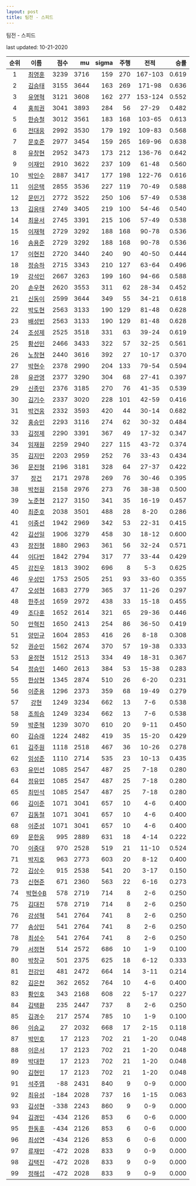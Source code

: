 ```yaml
---
layout: post
title: 팀전 - 스피드
---
```



팀전 - 스피드


last updated: 10-21-2020

| 순위 | 이름 | 점수 | mu | sigma | 주행 | 전적 | 승률 |
|:---:|:---:|---:|---:|---:|---:|:---:|---:|
| 1 | [최영훈](../choiyeonghun) | 3239 | 3716 | 159 | 270 | 167-103 | 0.619 |
| 2 | [김승태](../gimseungtae) | 3155 | 3644 | 163 | 269 | 171-98 | 0.636 |
| 3 | [유영혁](../yuyeonghyeok) | 3121 | 3608 | 162 | 277 | 153-124 | 0.552 |
| 4 | [홍희권](../hongheegweon) | 3041 | 3893 | 284 | 56 | 27-29 | 0.482 |
| 5 | [한승철](../hanseungcheol) | 3012 | 3561 | 183 | 168 | 103-65 | 0.613 |
| 6 | [전대웅](../jeondaewoong) | 2992 | 3530 | 179 | 192 | 109-83 | 0.568 |
| 7 | [문호준](../munhojun) | 2977 | 3454 | 159 | 265 | 169-96 | 0.638 |
| 8 | [유창현](../yuchanghyeon) | 2952 | 3473 | 173 | 212 | 136-76 | 0.642 |
| 9 | [이재인](../ijaein) | 2910 | 3622 | 237 | 109 | 61-48 | 0.560 |
| 10 | [박인수](../bakinsu) | 2887 | 3417 | 177 | 198 | 122-76 | 0.616 |
| 11 | [이은택](../ieuntaek) | 2855 | 3536 | 227 | 119 | 70-49 | 0.588 |
| 12 | [문민기](../munmingi) | 2772 | 3522 | 250 | 106 | 57-49 | 0.538 |
| 13 | [김응태](../gimeungtae) | 2749 | 3405 | 219 | 100 | 54-46 | 0.540 |
| 14 | [최윤서](../choiyunseo) | 2745 | 3391 | 215 | 106 | 57-49 | 0.538 |
| 15 | [이재혁](../ijaehyeok) | 2729 | 3292 | 188 | 168 | 90-78 | 0.536 |
| 16 | [송용준](../songyongjun) | 2729 | 3292 | 188 | 168 | 90-78 | 0.536 |
| 17 | [이현진](../ihyeonjin) | 2720 | 3440 | 240 | 90 | 40-50 | 0.444 |
| 18 | [정승하](../jeongseungha) | 2715 | 3343 | 210 | 127 | 63-64 | 0.496 |
| 19 | [강석인](../gangseokin) | 2667 | 3263 | 199 | 160 | 94-66 | 0.588 |
| 20 | [손우현](../sonuhyeon) | 2620 | 3553 | 311 | 62 | 28-34 | 0.452 |
| 21 | [신동이](../shindongi) | 2599 | 3644 | 349 | 55 | 34-21 | 0.618 |
| 22 | [박도현](../bakdohyeon) | 2563 | 3133 | 190 | 129 | 81-48 | 0.628 |
| 23 | [배성빈](../baeseongbin) | 2563 | 3133 | 190 | 129 | 81-48 | 0.628 |
| 24 | [조성제](../joseongje) | 2525 | 3518 | 331 | 63 | 39-24 | 0.619 |
| 25 | [황선민](../hwangseongmin) | 2466 | 3433 | 322 | 57 | 32-25 | 0.561 |
| 26 | [노창현](../nochanghyeon) | 2440 | 3616 | 392 | 27 | 10-17 | 0.370 |
| 27 | [박현수](../bakhyeonsu) | 2378 | 2990 | 204 | 133 | 79-54 | 0.594 |
| 28 | [유관영](../yugwanyeong) | 2377 | 3290 | 304 | 68 | 27-41 | 0.397 |
| 29 | [신종민](../shinjongmin) | 2376 | 3185 | 270 | 76 | 41-35 | 0.539 |
| 30 | [김기수](../gimgisu) | 2337 | 3020 | 228 | 101 | 42-59 | 0.416 |
| 31 | [박건웅](../bakgeonung) | 2332 | 3593 | 420 | 44 | 30-14 | 0.682 |
| 32 | [홍승민](../hongseungmin) | 2293 | 3116 | 274 | 62 | 30-32 | 0.484 |
| 33 | [김정제](../gimjeongje) | 2290 | 3391 | 367 | 49 | 17-32 | 0.347 |
| 34 | [임재원](../imjaewon) | 2259 | 2940 | 227 | 115 | 43-72 | 0.374 |
| 35 | [김지민](../gimjimin) | 2203 | 2959 | 252 | 76 | 33-43 | 0.434 |
| 36 | [문진형](../munjinhyeong) | 2196 | 3181 | 328 | 64 | 27-37 | 0.422 |
| 37 | [장건](../janggeon) | 2171 | 2978 | 269 | 76 | 30-46 | 0.395 |
| 38 | [박천원](../bakcheonwon) | 2158 | 2976 | 273 | 76 | 38-38 | 0.500 |
| 39 | [노준현](../nojunhyeon) | 2127 | 3150 | 341 | 35 | 16-19 | 0.457 |
| 40 | [최준호](../choijunho) | 2038 | 3501 | 488 | 28 | 8-20 | 0.286 |
| 41 | [이중선](../ijungseon) | 1942 | 2969 | 342 | 53 | 22-31 | 0.415 |
| 42 | [김선일](../gimseonil) | 1906 | 3279 | 458 | 30 | 18-12 | 0.600 |
| 43 | [장진형](../jangjinhyeong) | 1880 | 2963 | 361 | 56 | 32-24 | 0.571 |
| 44 | [이다빈](../idabin) | 1842 | 2794 | 317 | 77 | 33-44 | 0.429 |
| 45 | [강진우](../gangjinwu) | 1813 | 3902 | 696 | 8 | 5-3 | 0.625 |
| 46 | [우성민](../useongmin) | 1753 | 2505 | 251 | 93 | 33-60 | 0.355 |
| 47 | [오성현](../oseonghyeon) | 1683 | 2779 | 365 | 37 | 11-26 | 0.297 |
| 48 | [한주성](../hanjuseong) | 1659 | 2972 | 438 | 33 | 15-18 | 0.455 |
| 49 | [조다훈](../jodahun) | 1652 | 2614 | 321 | 65 | 29-36 | 0.446 |
| 50 | [안혁진](../anhyeokjin) | 1650 | 2413 | 254 | 86 | 36-50 | 0.419 |
| 51 | [양민규](../yangmingyu) | 1604 | 2853 | 416 | 26 | 8-18 | 0.308 |
| 52 | [권순민](../gweonsoonmin) | 1562 | 2674 | 370 | 57 | 19-38 | 0.333 |
| 53 | [윤정현](../yunjeonghyeon) | 1512 | 2513 | 334 | 49 | 18-31 | 0.367 |
| 54 | [정승민](../jeongseungmin) | 1460 | 2613 | 384 | 53 | 15-38 | 0.283 |
| 55 | [한상현](../hansanghyeon) | 1345 | 2874 | 510 | 26 | 6-20 | 0.231 |
| 56 | [이준용](../ijunyong) | 1296 | 2373 | 359 | 68 | 19-49 | 0.279 |
| 57 | [강현](../ganghyeon) | 1249 | 3234 | 662 | 13 | 7-6 | 0.538 |
| 58 | [조희승](../joheeseung) | 1249 | 3234 | 662 | 13 | 7-6 | 0.538 |
| 59 | [박준혁](../bakjunhyeok) | 1239 | 3070 | 610 | 20 | 9-11 | 0.450 |
| 60 | [김승래](../gimseungrae) | 1224 | 2482 | 419 | 35 | 15-20 | 0.429 |
| 61 | [김주원](../gimjuwon) | 1118 | 2518 | 467 | 36 | 10-26 | 0.278 |
| 62 | [임성준](../imseongjun) | 1110 | 2714 | 535 | 23 | 10-13 | 0.435 |
| 63 | [유민선](../yuminseon) | 1085 | 2547 | 487 | 25 | 7-18 | 0.280 |
| 64 | [정유민](../jeongyumin) | 1085 | 2547 | 487 | 25 | 7-18 | 0.280 |
| 65 | [최민석](../choiminseok) | 1085 | 2547 | 487 | 25 | 7-18 | 0.280 |
| 66 | [김이준](../gimijun) | 1071 | 3041 | 657 | 10 | 4-6 | 0.400 |
| 67 | [김동철](../gimdongcheol) | 1071 | 3041 | 657 | 10 | 4-6 | 0.400 |
| 68 | [이준성](../ijunseong) | 1071 | 3041 | 657 | 10 | 4-6 | 0.400 |
| 69 | [문한웅](../munhanung) | 995 | 2889 | 631 | 18 | 4-14 | 0.222 |
| 70 | [이중대](../ijungdae) | 970 | 2528 | 519 | 21 | 11-10 | 0.524 |
| 71 | [박지호](../bakjiho) | 963 | 2773 | 603 | 20 | 8-12 | 0.400 |
| 72 | [김상수](../gimsangsu) | 915 | 2538 | 541 | 20 | 3-17 | 0.150 |
| 73 | [신현준](../shinhyeonjun) | 671 | 2360 | 563 | 22 | 6-16 | 0.273 |
| 74 | [박현수B](../bakhyeonsu-b) | 578 | 2719 | 714 | 8 | 2-6 | 0.250 |
| 75 | [김대진](../gimdaejin) | 578 | 2719 | 714 | 8 | 2-6 | 0.250 |
| 76 | [강성혁](../gangseonghyeok) | 541 | 2764 | 741 | 8 | 2-6 | 0.250 |
| 77 | [송상민](../songsangmin) | 541 | 2764 | 741 | 8 | 2-6 | 0.250 |
| 78 | [최성수](../choiseongsu) | 541 | 2764 | 741 | 8 | 2-6 | 0.250 |
| 79 | [서정현](../seojeonghyeon) | 514 | 2572 | 686 | 10 | 1-9 | 0.100 |
| 80 | [박창규](../bakchanggyu) | 501 | 2375 | 625 | 18 | 6-12 | 0.333 |
| 81 | [전강인](../jeongangin) | 481 | 2472 | 664 | 14 | 3-11 | 0.214 |
| 82 | [김은찬](../gimeunchan) | 362 | 2652 | 764 | 10 | 4-6 | 0.400 |
| 83 | [황인호](../hwanginho) | 343 | 2168 | 608 | 22 | 5-17 | 0.227 |
| 84 | [김택환](../gimtaekhwan) | 235 | 2447 | 737 | 8 | 2-6 | 0.250 |
| 85 | [김경수](../gimgyeongsu) | 217 | 2574 | 785 | 10 | 1-9 | 0.100 |
| 86 | [이승교](../iseunggyo) | 27 | 2032 | 668 | 17 | 2-15 | 0.118 |
| 87 | [박민호](../bakminho) | 17 | 2123 | 702 | 21 | 1-20 | 0.048 |
| 88 | [이은서](../ieunseo) | 17 | 2123 | 702 | 21 | 1-20 | 0.048 |
| 89 | [박대한](../bakdaehan) | 17 | 2123 | 702 | 21 | 1-20 | 0.048 |
| 90 | [김현민](../gimhyunmin) | 17 | 2123 | 702 | 21 | 1-20 | 0.048 |
| 91 | [석주엽](../seokjuyeob) | -88 | 2431 | 840 | 9 | 0-9 | 0.000 |
| 92 | [최유성](../choiyuseong) | -184 | 2028 | 737 | 16 | 1-15 | 0.063 |
| 93 | [김성현](../gimseonghyeon) | -338 | 2243 | 860 | 9 | 0-9 | 0.000 |
| 94 | [김경민](../gimgyeongmin) | -434 | 2126 | 853 | 6 | 0-6 | 0.000 |
| 95 | [한동훈](../handonghun) | -434 | 2126 | 853 | 6 | 0-6 | 0.000 |
| 96 | [최성연](../choiseongyeon) | -434 | 2126 | 853 | 6 | 0-6 | 0.000 |
| 97 | [류재민](../ryujaemin) | -472 | 2028 | 833 | 9 | 0-9 | 0.000 |
| 98 | [김택진](../gimtaekjin) | -472 | 2028 | 833 | 9 | 0-9 | 0.000 |
| 99 | [정해섭](../jeonghaeseop) | -472 | 2028 | 833 | 9 | 0-9 | 0.000 |
